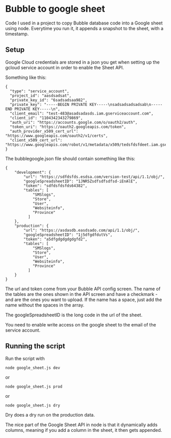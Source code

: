 # Bubble to google sheet
Code I used in a project to copy Bubble database code into a Google sheet using node. Everytime you run it, it appends a snapshot 
to the sheet, with a timestamp.


## Setup
Google Cloud credentials are stored in a json you get when setting up the gcloud service account in order to enable the Sheet API.

Something like this:

```
{
  "type": "service_account",
  "project_id": "aasdsadsat",
  "private_key_id": "6sadsadsaa982",
  "private_key": "-----BEGIN PRIVATE KEY-----\nsadsadsadsadsab\n-----END PRIVATE KEY-----\n",
  "client_email": "test-483@asadsadasds.iam.gserviceaccount.com",
  "client_id": "1104342343279869",
  "auth_uri": "https://accounts.google.com/o/oauth2/auth",
  "token_uri": "https://oauth2.googleapis.com/token",
  "auth_provider_x509_cert_url": "https://www.googleapis.com/oauth2/v1/certs",
  "client_x509_cert_url": "https://www.googleapis.com/robot/v1/metadata/x509/tedsfdsfdeet.iam.gserviceaccount.com"
}
```

The bubblegoogle.json file should contain something like this:

```
{
    "development": {
        "url": "https://sdfdsfds.esdsa.com/version-test/api/1.1/obj/",
        "googleSpreadsheetID": "1JNR5Zsdfsdfsdfsd-iEnAlE",
        "token": "sdfdsfdsfds64382",
        "tables": [
            "SMSlogs",
            "Store",
            "User",
            "Websiteinfo",
            "Province"
          ]
    },
    "production": {
        "url": "https://asdasdb.easdsado.com/api/1.1/obj/",
        "googleSpreadsheetID": "1j5dfgdfdutVs",
        "token": "a5dfgdgdgdgdgfd2",
        "tables": [
            "SMSlogs",
            "Store",
            "User",
            "Websiteinfo",
            "Province"
          ]
    }
}
```
The url and token come from your Bubble API config screen. The name of the tables are the ones shown in the API screen and have a 
checkmark - and are the ones you want to upload. If the name has a space, just add the name without the spaces in the array.

The googleSpreadsheetID is the long code in the url of the sheet.

You need to enable write access on the google sheet to the email of the service account.

## Running the script

Run the script with
```
node google_sheet.js dev
```
or
```
node google_sheet.js prod
```
or
```
node google_sheet.js dry
```
Dry does a dry run on the production data.

The nice part of the Google Sheet API in node is that it dynamically adds columns, meaning if you add a column in the sheet, it then gets appended.